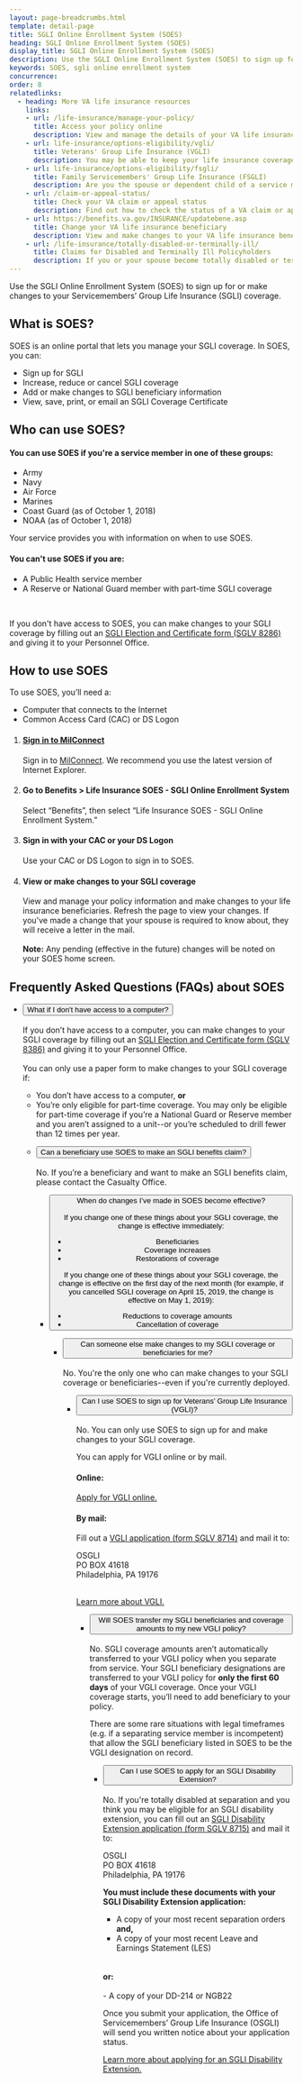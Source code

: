 ```yaml
---
layout: page-breadcrumbs.html
template: detail-page
title: SGLI Online Enrollment System (SOES)
heading: SGLI Online Enrollment System (SOES)
display_title: SGLI Online Enrollment System (SOES)
description: Use the SGLI Online Enrollment System (SOES) to sign up for, view, or make changes to your Servicemembers’ Group Life Insurance (SGLI) coverage.
keywords: SOES, sgli online enrollment system
concurrence: 
order: 8
relatedlinks:
  - heading: More VA life insurance resources
    links: 
    - url: /life-insurance/manage-your-policy/
      title: Access your policy online
      description: View and manage the details of your VA life insurance policy online. 
    - url: life-insurance/options-eligibility/vgli/
      title: Veterans' Group Life Insurance (VGLI)
      description: You may be able to keep your life insurance coverage after you leave the military for as long as you             continue to pay the premiums. Find out if you qualify—and how to manage your coverage.
    - url: life-insurance/options-eligibility/fsgli/
      title: Family Servicemembers' Group Life Insurance (FSGLI)
      description: Are you the spouse or dependent child of a service member who’s covered under Servicemembers’ Group Life         Insurance (SGLI)? If you are, you may qualify for FSGLI. 
    - url: /claim-or-appeal-status/
      title: Check your VA claim or appeal status
      description: Find out how to check the status of a VA claim or appeal online
    - url: https://benefits.va.gov/INSURANCE/updatebene.asp
      title: Change your VA life insurance beneficiary
      description: View and make changes to your VA life insurance beneficiary.
    - url: /life-insurance/totally-disabled-or-terminally-ill/
      title: Claims for Disabled and Terminally Ill Policyholders
      description: If you or your spouse become totally disabled or terminally ill, find out if you can get certain benefits.
---
```


<div class="va-introtext">


Use the SGLI Online Enrollment System (SOES) to sign up for or make changes to your Servicemembers’ Group Life Insurance (SGLI) coverage.

</div>


 
## What is SOES?
 
SOES is an online portal that lets you manage your SGLI coverage. In SOES, you can:
- Sign up for SGLI
- Increase, reduce or cancel SGLI coverage
- Add or make changes to SGLI beneficiary information
- View, save, print, or email an SGLI Coverage Certificate

## Who can use SOES?
 
#### You can use SOES if you're a service member in one of these groups:
- Army
- Navy
- Air Force
- Marines
- Coast Guard (as of October 1, 2018)
- NOAA (as of October 1, 2018)

Your service provides you with information on when to use SOES.

#### You can't use SOES if you are:
- A Public Health service member
- A Reserve or National Guard member with part-time SGLI coverage
<br>

If you don't have access to SOES, you can make changes to your SGLI coverage by filling out an [SGLI Election and Certificate form (SGLV 8286)](https://benefits.va.gov/INSURANCE/forms/SGLV_8286_ed2013-04.pdf) and giving it to your Personnel Office.


 
## How to use SOES
 
To use SOES, you’ll need a:
 
- Computer that connects to the Internet
- Common Access Card (CAC) or DS Logon

<ol class="process">
  <li class="process-step list-one"><h4><a href="http://www.dmdc.osd.mil/milconnect">Sign in to MilConnect</a></h4>
  Sign in to <a href="http://www.dmdc.osd.mil/milconnect">MilConnect</a>. We recommend you use the latest version of Internet Explorer.</li>
  <li class="process-step list-two"><h4>Go to Benefits > Life Insurance SOES - SGLI Online Enrollment System</h4> 
  Select “Benefits”, then select “Life Insurance SOES - SGLI Online Enrollment System.” </li>
  <li class="process-step list-three"><h4>Sign in with your CAC or your DS Logon</h4> 
  Use your CAC or DS Logon to sign in to SOES.</li>
    <li class="process-step list-four"><h4>View or make changes to your SGLI coverage</h4> 
 View and manage your policy information and make changes to your life insurance beneficiaries. Refresh the page to view your changes. If you've made a change that your spouse is required to know about, they will receive a letter in the mail.<br> <br>
      <b>Note:</b> Any pending (effective in the future) changes will be noted on your SOES home screen. </li>
</ol>

## Frequently Asked Questions (FAQs) about SOES

<ul class="usa-accordion" aria-multiselectable="true">
<li>
<button class="usa-button-unstyled usa-accordion-button" aria-controls="no-computer">What if I don't have access to a computer?
</button>
<div id="no-computer" class="usa-accordion-content">
<br>
If you don’t have access to a computer, you can make changes to your SGLI coverage by filling out an <a href="https://benefits.va.gov/INSURANCE/forms/SGLV_8286_ed2013-04.pdf">SGLI Election and Certificate form (SGLV 8386)</a> and giving it to your Personnel Office.
<br>
<br>
You can only use a paper form to make changes to your SGLI coverage if: 

<ul>
  <li>You don’t have access to a computer, <b>or</b></li>
  <li>You’re only eligible for part-time coverage. You may only be eligible for part-time coverage if you’re a National Guard or Reserve member and you aren’t assigned to a unit--or you’re scheduled to drill fewer than 12 times per year.
</li>
</ul>  

</div>
</li>

<ul class="usa-accordion" aria-multiselectable="true">
<li>
<button class="usa-button-unstyled usa-accordion-button" aria-controls="beneficiary-claim">Can a beneficiary use SOES to make an SGLI benefits claim?
</button>
<div id="beneficiary-claim" class="usa-accordion-content">
<br>
No. If you’re a beneficiary and want to make an SGLI benefits claim, please contact the Casualty Office.


</div>
</li>

<ul class="usa-accordion" aria-multiselectable="true">
<li>
<button class="usa-button-unstyled usa-accordion-button" aria-controls="changes-effective">When do changes I’ve made in SOES become effective? 
<div id="changes-effective" class="usa-accordion-content">
<br>
If you change one of these things about your SGLI coverage, the change is effective immediately: 

<ul>
  <li>Beneficiaries</li>
  <li>Coverage increases</li>
  <li>Restorations of coverage</li>
</ul>  

If you change one of these things about your SGLI coverage, the change is effective on the first day of the next month (for example, if you cancelled SGLI coverage on April 15, 2019, the change is effective on May 1, 2019): 

<ul>
  <li>Reductions to coverage amounts</li>
  <li>Cancellation of coverage </li>
</ul>  


</div>
</li>
<ul class="usa-accordion" aria-multiselectable="true">
<li>
<button class="usa-button-unstyled usa-accordion-button" aria-controls="deployed">Can someone else make changes to my SGLI coverage or beneficiaries for me?
</button>
<div id="deployed" class="usa-accordion-content">
<br>
No. You're the only one who can make changes to your SGLI coverage or beneficiaries--even if you're currently deployed.

</div>
</li>

<ul class="usa-accordion" aria-multiselectable="true">
<li>
<button class="usa-button-unstyled usa-accordion-button" aria-controls="vgli">Can I use SOES to sign up for Veterans’ Group Life Insurance (VGLI)?
</button>
<div id="vgli" class="usa-accordion-content">
<br>
No. You can only use SOES to sign up for and make changes to your SGLI coverage. 
 
You can apply for VGLI online or by mail.
 
#### Online: 
<a href="https://ssologin.prudential.com/app/giosgli/Login.fcc?TYPE=33554433&REALMOID=06-000eb2bc-e833-1efc-9d9b-348e307ff004&GUID=&SMAUTHREASON=0&METHOD=GET&SMAGENTNAME=giosgli&TARGET=-SM-HTTPS%3a%2f%2fgiosgli%2eprudential%2ecom%2fosgli%2fController%2flogin%3faction%3dreturn">Apply for VGLI online.</a>

#### By mail:

Fill out a <a href="https://www.benefits.va.gov/INSURANCE/forms/SGLV_8714_ed2014-07.pdf">VGLI application (form SGLV 8714)</a> and mail it to:
  
  <p class="va-address-block">
OSGLI<br>
PO BOX 41618<br>
Philadelphia, PA 19176<br>
</p>
<br> 
<a href="https://www.va.gov/life-insurance/options-eligibility/vgli/">Learn more about VGLI.</a>


</div>
</li>

<ul class="usa-accordion" aria-multiselectable="true">
<li>
<button class="usa-button-unstyled usa-accordion-button" aria-controls="transfer">Will SOES transfer my SGLI beneficiaries and coverage amounts to my new VGLI policy?
</button>
<div id="transfer" class="usa-accordion-content">
<br>
No. SGLI coverage amounts aren’t automatically transferred to your VGLI policy when you separate from service. Your SGLI beneficiary designations are transferred to your VGLI policy for <b>only the first 60 days</b> of your VGLI coverage. Once your VGLI coverage starts, you’ll need to add beneficiary to your policy. 
 
There are some rare situations with legal timeframes (e.g. if a separating service member is incompetent) that allow the SGLI beneficiary listed in SOES to be the VGLI designation on record.

</div>
</li>

</li>
<ul class="usa-accordion" aria-multiselectable="true">
<li>
<button class="usa-button-unstyled usa-accordion-button" aria-controls="sgli-extension">Can I use SOES to apply for an SGLI Disability Extension?
</button>
<div id="sgli-extension" class="usa-accordion-content">
<br>
No. If you're totally disabled at separation and you think you may be eligible for an SGLI disability extension, you can fill out an <a href="https://www.benefits.va.gov/INSURANCE/forms/SGLV_8715_ed2017-09.pdf">SGLI Disability Extension application (form SGLV 8715)</a> and mail it to: 

  <p class="va-address-block">
OSGLI<br>
PO BOX 41618<br>
Philadelphia, PA 19176<br>
</p>

<b>You must include these documents with your SGLI Disability Extension application:</b> 
- A copy of your most recent separation orders <b>and,</b>
- A copy of your most recent Leave and Earnings Statement (LES)
<br>
<br>
<b>or:</b> 
<br>
<br>
- A copy of your DD-214 or NGB22

Once you submit your application, the Office of Servicemembers’ Group Life Insurance (OSGLI) will send you written notice about your application status.


<a href="https://www.benefits.va.gov/insurance/sglidisabled.asp">Learn more about applying for an SGLI Disability Extension.</a>


</div>
</li>





